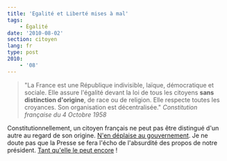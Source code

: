 ```yaml
---
title: 'Egalité et Liberté mises à mal'
tags:
    - Égalité
date: '2010-08-02'
section: citoyen
lang: fr
type: post
2010:
    - '08'
---
```


> "La France est une République indivisible, laïque, démocratique et sociale. Elle assure l'égalité devant la loi de tous les citoyens **sans distinction d'origine**, de race ou de religion. Elle respecte toutes les croyances. Son organisation est décentralisée."
> <cite>Constitution française du 4 Octobre 1958</cite>

Constitutionnellement, un citoyen français ne peut pas être distingué d'un autre au regard de son origine. [N'en déplaise au gouvernement](http://www.lemonde.fr/politique/article/2010/07/30/nicolas-sarkozy-met-la-decheance-de-nationalite-au-cœur-de-sa-politique-securitaire_1393949_823448.html "&ldquo; Sarkozy met la déchéance de nationalité au cœur de sa politique sécuritaire &rdquo; - Le Monde"). Je ne doute pas que la Presse se fera l'écho de l'absurdité des propos de notre président. [Tant qu'elle le peut encore](http://www.numerama.com/magazine/16209_2-la-deputee-ump-marland-militello-veut-reguler-la-liberte-de-la-presse.html "&ldquo; La députée UMP Marland-Militello veut réguler la liberté de la presse &rdquo; - Numerama")&nbsp;!
